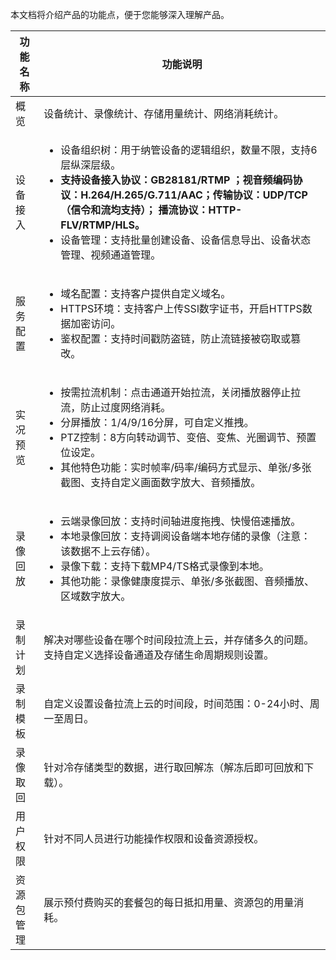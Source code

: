 本文档将介绍产品的功能点，便于您能够深入理解产品。

<table>
<thead>
<tr><th>功能名称</th><th>功能说明</th></tr>
</thead>
<tbody>
  <tr><td>概览</td><td>设备统计、录像统计、存储用量统计、网络消耗统计。</td></tr> 
  <tr><td>设备接入</td><td>
  <ul>
  <li>设备组织树：用于纳管设备的逻辑组织，数量不限，支持6层纵深层级。</li>
  <li><strong>支持设备接入协议：GB28181/RTMP ；视音频编码协议：H.264/H.265/G.711/AAC；传输协议：UDP/TCP（信令和流均支持）； 播流协议：HTTP-FLV/RTMP/HLS。</strong></li>
  <li>设备管理：支持批量创建设备、设备信息导出、设备状态管理、视频通道管理。</li>
  </ul>
  </td></tr>
   <tr><td>服务配置</td><td>
  <ul>
  <li>域名配置：支持客户提供自定义域名。</li>
  <li>HTTPS环境：支持客户上传SSl数字证书，开启HTTPS数据加密访问。</li>
  <li>鉴权配置：支持时间戳防盗链，防止流链接被窃取或篡改。</li>
  </ul>
  </td></tr>
     <tr><td>实况预览</td><td>
  <ul>
  <li>按需拉流机制：点击通道开始拉流，关闭播放器停止拉流，防止过度网络消耗。</li>
  <li>分屏播放：1/4/9/16分屏，可自定义推拽。</li>
  <li>PTZ控制：8方向转动调节、变倍、变焦、光圈调节、预置位设定。</li>
  <li>其他特色功能：实时帧率/码率/编码方式显示、单张/多张截图、支持自定义画面数字放大、音频播放。</li>
  </ul>
  </td></tr>
     <tr><td>录像回放</td><td>
  <ul>
  <li>云端录像回放：支持时间轴进度拖拽、快慢倍速播放。</li>
  <li>本地录像回放：支持调阅设备端本地存储的录像（注意：该数据不上云存储）。</li>
  <li>录像下载：支持下载MP4/TS格式录像到本地。</li>
  <li>其他功能：录像健康度提示、单张/多张截图、音频播放、区域数字放大。</li>
  </ul>
  </td></tr>
  <tr><td>录制计划</td><td>解决对哪些设备在哪个时间段拉流上云，并存储多久的问题。支持自定义选择设备通道及存储生命周期规则设置。</td></tr> 
  <tr><td>录制模板</td><td>自定义设置设备拉流上云的时间段，时间范围：0-24小时、周一至周日。</td></tr> 
  <tr><td>录像取回</td><td>针对冷存储类型的数据，进行取回解冻（解冻后即可回放和下载）。</td></tr> 
  <tr><td>用户权限</td><td>针对不同人员进行功能操作权限和设备资源授权。</td></tr> 
  <tr><td>资源包管理</td><td>展示预付费购买的套餐包的每日抵扣用量、资源包的用量消耗。</td></tr> 
    </tbody></table>












